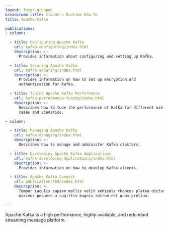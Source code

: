 ```yaml
---
layout: foyer-grouped
breadcrumb-title: Cloudera Runtime How To
title: Apache Kafka

publications:
- column:

  - title: Configuring Apache Kafka
    url: kafka-configuring/index.html
    description: >-
      Provides information about configuring and setting up Kafka.

  - title: Securing Apache Kafka
    url: kafka-securing/index.html
    description: >-
      Provides information on how to set up encryption and
      authentication for Kafka.

  - title: Tuning Apache Kafka Performance
    url: kafka-performance-tuning/index.html
    description: >-
      Describes how to tune the performance of Kafka for different use
      cases and scenarios.

- column:

  - title: Managing Apache Kafka
    url: kafka-managing/index.html
    description: >-
      Describes how to manage and administer Kafka clusters.

  - title: Developing Apache Kafka Applications
    url: kafka-developing-applications/index.html
    description: >-
      Provides information on how to develop Kafka clients.

  - title: Apache Kafka Connect
    url: publication-tbd/index.html
    description: >-
      Tempor iaculis sapien mollis velit vehicula rhoncus platea dictum,
      maximus posuere a sagittis magnis rutrum est quam pretium.

---
```


Apache Kafka is a high performance, highly available, and redundant
streaming message platform.

